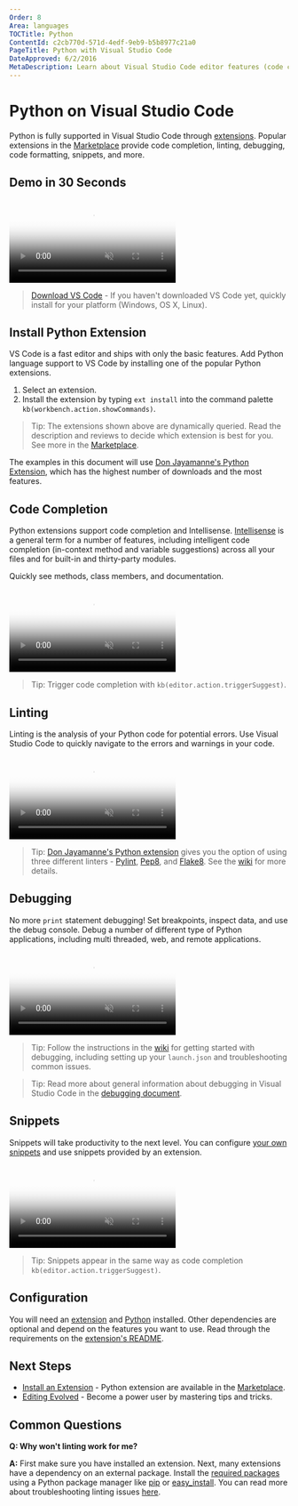 ```yaml
---
Order: 8
Area: languages
TOCTitle: Python
ContentId: c2cb770d-571d-4edf-9eb9-b5b8977c21a0
PageTitle: Python with Visual Studio Code
DateApproved: 6/2/2016
MetaDescription: Learn about Visual Studio Code editor features (code completion, debugging, snippets, linting) for Python.
---
```


# Python on Visual Studio Code

Python is fully supported in Visual Studio Code through [extensions](/docs/editor/extension-gallery.md). Popular extensions in the [Marketplace](https://marketplace.visualstudio.com) provide code completion, linting, debugging, code formatting, snippets, and more. 

## Demo in 30 Seconds

<video id="python-feature-showcase-video" src="http://az754404.vo.msecnd.net/public/feature_showcase.mp4" poster="/images/python_feature_showcase_placeholder.png" autoplay loop controls muted>
    Sorry you're browser doesn't support HTML 5 video. 
</video>

> [Download VS Code](/download) - If you haven't downloaded VS Code yet, quickly install for your platform (Windows, OS X, Linux). 

## Install Python Extension

VS Code is a fast editor and ships with only the basic features. Add Python language support to VS Code by installing one of the popular Python extensions. 

1. Select an extension. 
2. Install the extension by typing `ext install` into the command palette `kb(workbench.action.showCommands)`. 

<div class="marketplace-extensions-python"></div>

> Tip: The extensions shown above are dynamically queried. Read the description and reviews to decide which extension is best for you. See more in the [Marketplace](https://marketplace.visualstudio.com/vscode).

The examples in this document will use [Don Jayamanne's Python Extension](https://marketplace.visualstudio.com/items?itemName=donjayamanne.python), which has the highest number of downloads and the most features. 

## Code Completion

Python extensions support code completion and Intellisense. [Intellisense](/docs/editor/editingevolved#_intellisense) is a general term for a number of features, including intelligent code completion (in-context method and variable suggestions) across all your files and for built-in and thirty-party modules. 

Quickly see methods, class members, and documentation.

<video id="python-code-completion-video" src="http://az754404.vo.msecnd.net/public/python-intellisense.mp4" poster="/images/python_python-intellisense-placeholder.png" autoplay loop controls muted></video>

> Tip: Trigger code completion with `kb(editor.action.triggerSuggest)`.

## Linting

Linting is the analysis of your Python code for potential errors. Use Visual Studio Code to quickly navigate to the errors and warnings in your code. 

<video id="python-linting-video" src="http://az754404.vo.msecnd.net/public/python-linting.mp4" poster="/images/python_python-linting-placeholder.png" autoplay loop controls muted></video>

> Tip: [Don Jayamanne's Python extension](https://marketplace.visualstudio.com/items?itemName=donjayamanne.python) gives you the option of using three different linters - [Pylint](https://www.pylint.org/), [Pep8](https://pypi.python.org/pypi/pep8), and [Flake8](https://flake8.readthedocs.io/en/latest/). See the [wiki](https://github.com/DonJayamanne/pythonVSCode/wiki/Linting) for more details. 

## Debugging

No more `print` statement debugging! Set breakpoints, inspect data, and use the debug console. Debug a number of different type of Python applications, including multi threaded, web, and remote applications. 

<video id="python-debugging-video" src="http://az754404.vo.msecnd.net/public/python-debugging.mp4" poster="/images/python_python-debugging-placeholder.png" autoplay loop controls muted></video>

> Tip: Follow the instructions in the [wiki](https://github.com/DonJayamanne/pythonVSCode/wiki/Debugging) for getting started with debugging, including setting up your `launch.json` and troubleshooting common issues. 

> Tip: Read more about general information about debugging in Visual Studio Code in the [debugging document](/docs/editor/debugging.md). 

## Snippets

Snippets will take productivity to the next level. You can configure [your own snippets](/docs/customization/userdefinedsnippets.md) and use snippets provided by an extension. 

<video id="python-snippets-video" src="http://az754404.vo.msecnd.net/public/python-snippets.mp4" poster="/images/python_python-snippets-placeholder.png" autoplay loop controls muted></video>

> Tip: Snippets appear in the same way as code completion `kb(editor.action.triggerSuggest)`. 

## Configuration

You will need an [extension](#_install-python-extension) and [Python](https://www.python.org/downloads/) installed. Other dependencies are optional and depend on the features you want to use. Read through the requirements on the [extension's README](https://marketplace.visualstudio.com/items?itemName=donjayamanne.python#requirements). 

## Next Steps

* [Install an Extension](/docs/editor/extension-gallery.md) - Python extension are available in the [Marketplace](https://marketplace.visualstudio.com/vscode).
* [Editing Evolved](/docs/editor/editingevolved.md) - Become a power user by mastering tips and tricks.

## Common Questions

**Q: Why won't linting work for me?**

**A:** First make sure you have installed an extension. Next, many extensions have a dependency on an external package. Install the [required packages](https://marketplace.visualstudio.com/items?itemName=donjayamanne.python#requirements) using a Python package manager like [pip](https://pypi.python.org/pypi/pip) or [easy_install](http://peak.telecommunity.com/DevCenter/EasyInstall). You can read more about troubleshooting linting issues [here](https://github.com/DonJayamanne/pythonVSCode/wiki/Autocomplete-Intellisense). 
